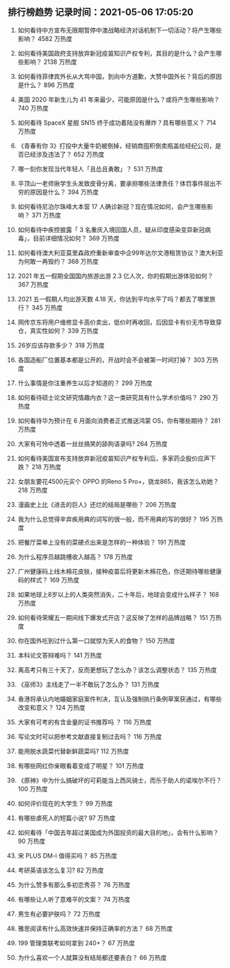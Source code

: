 
## 排行榜趋势 记录时间：2021-05-06 17:05:20
  
  1. 如何看待中方宣布无限期暂停中澳战略经济对话机制下一切活动？将产生哪些影响？ 4582 万热度
    
  2. 如何看待美国政府支持放弃新冠疫苗知识产权专利，其目的是什么？会产生哪些影响？ 2138 万热度
    
  3. 如何看待菲律宾外长从大骂中国，到向中方道歉，大赞中国外长？背后的原因是什么？ 896 万热度
    
  4. 美国 2020 年新生儿为 41 年来最少，可能原因是什么？或将产生哪些影响？ 740 万热度
    
  5. 如何看待 SpaceX 星舰 SN15 终于成功着陆没有爆炸？具有哪些意义？ 714 万热度
    
  6. 《青春有你 3》打投中大量牛奶被倒掉，经销商囤积倒卖瓶盖给经纪公司，是否已经涉及违法了？ 652 万热度
    
  7. 哪一刻你发现当代年轻人「且怂且勇敢」？ 531 万热度
    
  8. 平顶山一老师揪学生头发致皮骨分离，要承担哪些法律责任？体罚事件层出不穷的原因是什么？ 394 万热度
    
  9. 如何看待尼泊尔珠峰大本营 17 人确诊新冠？现在情况如何，会产生哪些影响？ 371 万热度
    
  10. 如何看待中疾控披露「 3 名重庆入境回国人员，疑从印度感染变异新冠病毒」，目前详细情况如何？ 369 万热度
    
  11. 如何看待澳大利亚莫里森政府重新审查中企99年达尔文港租赁协议？澳大利亚为何敢一再毁约？ 368 万热度
    
  12. 2021 年五一假期全国国内旅游出游 2.3 亿人次，你的假期出游体验如何？ 367 万热度
    
  13. 2021 五一假期人均出游天数 4.18 天，你达到平均水平了吗？都去了哪里旅行？ 345 万热度
    
  14. 网传京东将用户维修显卡高价卖出，低价时再收回，后因显卡有价无市导致穿仓，真实性如何？ 339 万热度
    
  15. 26岁应该存款多少？ 318 万热度
    
  16. 各国造船厂位置基本都是公开的，开战时会不会被第一时间打掉？ 303 万热度
    
  17. 什么事情是你注重养生以后才知道的？ 299 万热度
    
  18. 如何看待硕士论文研究情趣内衣？这一类研究具有什么学术价值吗？ 290 万热度
    
  19. 如何看待华为预计在 6 月面向消费者正式推送鸿蒙 OS，你有哪些期待？ 281 万热度
    
  20. 大家有可怜中透着一丝丝搞笑的舔狗语录吗? 264 万热度
    
  21. 如何看待美国宣布支持放弃新冠疫苗知识产权专利后，多家药企股价应声下跌？ 218 万热度
    
  22. 女朋友要花4500元买个 OPPO 的Reno 5 Pro+，骁龙865，我该怎么劝她？ 218 万热度
    
  23. 漫画史上比《进击的巨人》还烂的结局是哪些？ 206 万热度
    
  24. 我为什么总觉得辛弃疾用典的词写的很一般，而不用典的写的很好？ 195 万热度
    
  25. 把餐厅菜单上没有的菜硬点出来是怎样的一种体验？ 191 万热度
    
  26. 为什么程序员越跳槽收入越高？ 178 万热度
    
  27. 广州健康码上线木棉花皮肤，接种疫苗后将更新木棉花色，你还期待哪些健康码的样式？ 169 万热度
    
  28. 如果地球上8岁以上的人类突然消失，二十年后，地球会变成什么样子？ 168 万热度
    
  29. 如何看待荣耀五一期间线下爆发式开店？这反映了怎样的品牌战略？ 151 万热度
    
  30. 你在国外吃到过什么第一口就惊为天人的食物？ 150 万热度
    
  31. 本科论文答辩难吗？ 141 万热度
    
  32. 离高考只有三十天了，反而更想玩了怎么办？该怎么调整状态？ 135 万热度
    
  33. 《巫师3》主线走了一半不敢玩了怎么办？ 131 万热度
    
  34. 香港将承认内地婚姻家庭案件判决，互认及强制执行条例草案获通过，有哪些改变和意义？ 124 万热度
    
  35. 大家有可考的有含金量的证书推荐吗 ？ 116 万热度
    
  36. 写论文时可以把参考文献直接复制过去吗？ 116 万热度
    
  37. 能用脱水蔬菜代替新鲜蔬菜吗? 112 万热度
    
  38. 有哪些网红你亲眼看着变成了明星？ 101 万热度
    
  39. 《原神》中为什么搞破坏的可莉能当上西风骑士，而乐于助人的诺埃尔不行？ 100 万热度
    
  40. 如何评价现在的大学生？ 99 万热度
    
  41. 有哪些虐死人的短篇小说? 97 万热度
    
  42. 如何看待「中国去年超过美国成为外国投资的最大目的地」，会有什么影响？ 90 万热度
    
  43. 宋 PLUS DM-i 值得买吗？ 85 万热度
    
  44. 考研英语该怎么复习? 82 万热度
    
  45. 为什么赞多有那么多初恋秀芬？ 76 万热度
    
  46. 有哪些让人听了意难平的文案？ 74 万热度
    
  47. 男生有必要护肤吗？ 72 万热度
    
  48. 雅思阅读有什么高效快速并保持正确率的方法？ 68 万热度
    
  49. 199 管理类联考如何拿到 240+？ 67 万热度
    
  50. 为什么喜欢一个人就算没有结局都还要表白？ 66 万热度
    